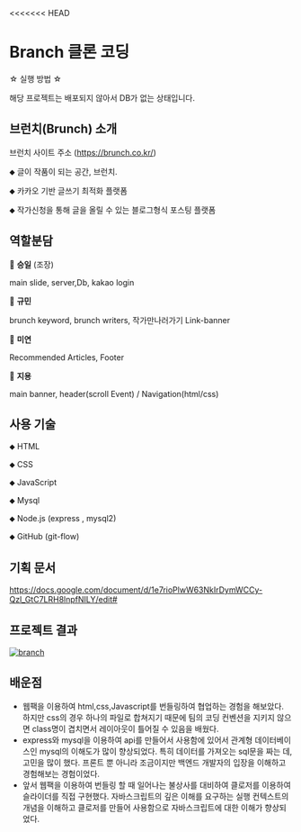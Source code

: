 <<<<<<< HEAD
# Branch 클론 코딩

☆ 실행 방법 ☆

해당 프로젝트는 배포되지 않아서 DB가 없는 상태입니다. 

## 브런치(Brunch) 소개

브런치 사이트 주소 (https://brunch.co.kr/) 

⬥ 글이 작품이 되는 공간, 브런치.

⬥ 카카오 기반 글쓰기 최적화 플랫폼

⬥ 작가신청을 통해 글을 올릴 수 있는 블로그형식 포스팅 플랫폼

## 역할분담

🍏 **승일** (조장)

main slide, server,Db, kakao login

🍊 **규민**

brunch keyword, brunch writers, 작가만나러가기 Link-banner

🍅 **미연**

Recommended Articles, Footer

🍇 **지용**

main banner, header(scroll Event) / Navigation(html/css)

## 사용 기술

⬥ HTML

⬥ CSS

⬥ JavaScript

⬥ Mysql

⬥ Node.js (express , mysql2)

⬥ GitHub (git-flow)



## 기획 문서

https://docs.google.com/document/d/1e7rioPlwW63NkIrDymWCCy-Qzl_GtC7LRH8lnpfNILY/edit#

## 프로젝트 결과

[![branch](https://i9.ytimg.com/vi/YsFSgSwvfXc/mq2.jpg?sqp=CIjq3vwF&rs=AOn4CLC37h8vcSoNXTPRRcae3YXOjRb6QQ)](https://youtu.be/YsFSgSwvfXc)

## 배운점

- 웹팩을 이용하여 html,css,Javascript를 번들링하여 협업하는 경험을 해보았다. 하지만 css의 경우 하나의 파일로 합쳐지기 때문에 팀의 코딩 컨벤션을 지키지 않으면 class명이 겹치면서 레이아웃이 틀어질 수 있음을 배웠다.
- express와 mysql을 이용하여 api를 만들어서 사용함에 있어서 관계형 데이터베이스인 mysql의 이해도가 많이 향상되었다. 특히 데이터를 가져오는 sql문을 짜는 데, 고민을 많이 했다. 프론트 뿐 아니라 조금이지만 백엔드 개발자의 입장을 이해하고 경험해보는 경험이었다.
- 앞서 웹팩을 이용하여 번들링 할 때 일어나는 불상사를 대비하여 클로저를 이용하여 슬라이더를 직접 구현했다. 자바스크립트의 깊은 이해를 요구하는 실행 컨텍스트의 개념을 이해하고 클로저를 만들어 사용함으로 자바스크립트에 대한 이해가 향상되었다.
